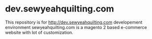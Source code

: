 # dev.sewyeahquilting.com
This repository is for http://dev.sewyeahquilting.com developement environment
sewyeahquilting.com is a magento 2 based e-commerce website with lot of customization.
